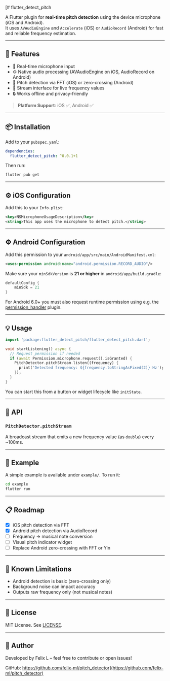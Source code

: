 [# flutter_detect_pitch

A Flutter plugin for **real-time pitch detection** using the device microphone (iOS and Android).  
It uses `AVAudioEngine` and `Accelerate` (iOS) or `AudioRecord` (Android) for fast and reliable frequency estimation.

---

## 🚀 Features

- 🎤 Real-time microphone input
- ⚙️ Native audio processing (AVAudioEngine on iOS, AudioRecord on Android)
- 📡 Pitch detection via FFT (iOS) or zero-crossing (Android)
- 📶 Stream interface for live frequency values
- 🔒 Works offline and privacy-friendly

> **Platform Support**: iOS ✅, Android ✅

---

## 📦 Installation

Add to your `pubspec.yaml`:

```yaml
dependencies:
  flutter_detect_pitch: ^0.0.1+1
```

Then run:

```bash
flutter pub get
```

---

## ⚙️ iOS Configuration

Add this to your `Info.plist`:

```xml
<key>NSMicrophoneUsageDescription</key>
<string>This app uses the microphone to detect pitch.</string>
```

---

## ⚙️ Android Configuration

Add this permission to your `android/app/src/main/AndroidManifest.xml`:

```xml
<uses-permission android:name="android.permission.RECORD_AUDIO"/>
```

Make sure your `minSdkVersion` is **21 or higher** in `android/app/build.gradle`:

```gradle
defaultConfig {
    minSdk = 21
}
```

For Android 6.0+ you must also request runtime permission using e.g. the [permission_handler](https://pub.dev/packages/permission_handler) plugin.

---

## 💡 Usage

```dart
import 'package:flutter_detect_pitch/flutter_detect_pitch.dart';

void startListening() async {
  // Request permission if needed
  if (await Permission.microphone.request().isGranted) {
    PitchDetector.pitchStream.listen((frequency) {
      print('Detected frequency: ${frequency.toStringAsFixed(2)} Hz');
    });
  }
}

```

You can start this from a button or widget lifecycle like `initState`.

---

## 🔁 API

### `PitchDetector.pitchStream`

A broadcast stream that emits a new frequency value (as `double`) every ~100ms.

---

## 📱 Example

A simple example is available under `example/`. To run it:

```bash
cd example
flutter run
```

---

## 📋 Roadmap

- [x] iOS pitch detection via FFT
- [x] Android pitch detection via AudioRecord
- [ ] Frequency → musical note conversion
- [ ] Visual pitch indicator widget
- [ ] Replace Android zero-crossing with FFT or Yin

---

## 🧪 Known Limitations

- Android detection is basic (zero-crossing only)
- Background noise can impact accuracy
- Outputs raw frequency only (not musical notes)

---

## 📄 License

MIT License. See [LICENSE](LICENSE).

---

## 👤 Author

Developed by Felix L – feel free to contribute or open issues!

GitHub: [https://github.com/felix-ml/pitch_detector](https://github.com/felix-ml/pitch_detector)
]()